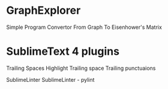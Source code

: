 # GraphExplorer
Simple Program Convertor From Graph To Eisenhower's Matrix

# SublimeText 4 plugins

Trailing Spaces
Highlight Trailing space
Trailing punctuaions

SublimeLinter
SublimeLinter - pylint
